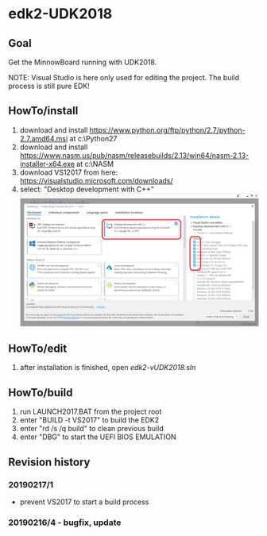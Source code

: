 # edk2-UDK2018

## Goal
Get the MinnowBoard running with UDK2018.

NOTE: Visual Studio is here only used for editing the project.
The build process is still pure EDK!

## HowTo/install
1. download and install https://www.python.org/ftp/python/2.7/python-2.7.amd64.msi
   at c:\Python27
2. download and install https://www.nasm.us/pub/nasm/releasebuilds/2.13/win64/nasm-2.13-installer-x64.exe
   at c:\NASM
3. download VS12017 from here: https://visualstudio.microsoft.com/downloads/
4. select: "Desktop development with C++"
	![component selection](VS2017-components.png)	

## HowTo/edit
1. after installation is finished, open _edk2-vUDK2018.sln_

## HowTo/build
1. run LAUNCH2017.BAT from the project root
2. enter "BUILD -t VS2017" to build the EDK2
3. enter "rd /s /q build" to clean previous build
4. enter "DBG" to start the UEFI BIOS EMULATION

## Revision history
### 20190217/1
* prevent VS2017 to start a build process

### 20190216/4 - bugfix, update

